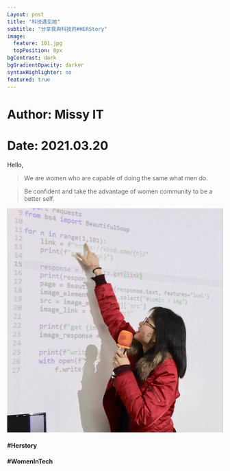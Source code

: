 ```yaml
---
Layout: post
title: "科技遇见她"
subtitle: "分享我與科技的#HERStory"
image:
  feature: 101.jpg
  topPosition: 0px
bgContrast: dark
bgGradientOpacity: darker
syntaxHighlighter: no
featured: true
---
```


# Author: Missy IT 
# Date: 2021.03.20

Hello, 

>We are women who are capable of doing the same what men do.

>Be confident and take the advantage of women community to be a better self.


![102](../assets/images/102.jpg)

#### #Herstory 
#### #WomenInTech
